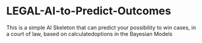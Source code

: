 # LEGAL-AI-to-Predict-Outcomes
This is a simple AI Skeleton that can predict your possibility to win cases, in a court of law, based on calculatedoptions in the Bayesian Models
